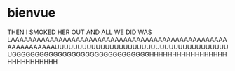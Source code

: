 # bienvue

THEN I SMOKED HER OUT AND ALL WE DID WAS LAAAAAAAAAAAAAAAAAAAAAAAAAAAAAAAAAAAAAAAAAAAAAAAAAAAAAAAAAAAAAUUUUUUUUUUUUUUUUUUUUUUUUUUUUUUUUUUUUUUUGGGGGGGGGGGGGGGGGGGGGGGGGGGGGGHHHHHHHHHHHHHHHHHHHHHHHHHHHH
